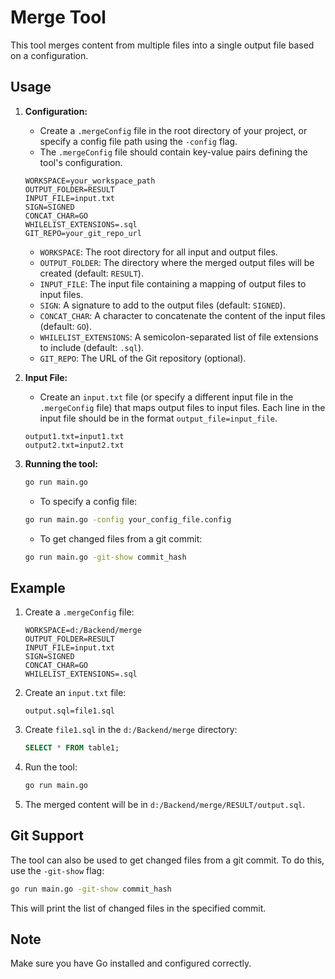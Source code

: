 # Merge Tool

This tool merges content from multiple files into a single output file based on a configuration.

## Usage

1.  **Configuration:**
    *   Create a `.mergeConfig` file in the root directory of your project, or specify a config file path using the `-config` flag.
    *   The `.mergeConfig` file should contain key-value pairs defining the tool's configuration.

    ```properties
    WORKSPACE=your_workspace_path
    OUTPUT_FOLDER=RESULT
    INPUT_FILE=input.txt
    SIGN=SIGNED
    CONCAT_CHAR=GO
    WHILELIST_EXTENSIONS=.sql
    GIT_REPO=your_git_repo_url
    ```

    *   `WORKSPACE`: The root directory for all input and output files.
    *   `OUTPUT_FOLDER`: The directory where the merged output files will be created (default: `RESULT`).
    *   `INPUT_FILE`: The input file containing a mapping of output files to input files.
    *   `SIGN`: A signature to add to the output files (default: `SIGNED`).
    *   `CONCAT_CHAR`: A character to concatenate the content of the input files (default: `GO`).
    *   `WHILELIST_EXTENSIONS`: A semicolon-separated list of file extensions to include (default: `.sql`).
    *   `GIT_REPO`: The URL of the Git repository (optional).

2.  **Input File:**
    *   Create an `input.txt` file (or specify a different input file in the `.mergeConfig` file) that maps output files to input files. Each line in the input file should be in the format `output_file=input_file`.

    ```properties
    output1.txt=input1.txt
    output2.txt=input2.txt
    ```

3.  **Running the tool:**

    ```bash
    go run main.go
    ```

    *   To specify a config file:

    ```bash
    go run main.go -config your_config_file.config
    ```

    *   To get changed files from a git commit:

    ```bash
    go run main.go -git-show commit_hash
    ```

## Example

1.  Create a `.mergeConfig` file:

    ```properties
    WORKSPACE=d:/Backend/merge
    OUTPUT_FOLDER=RESULT
    INPUT_FILE=input.txt
    SIGN=SIGNED
    CONCAT_CHAR=GO
    WHILELIST_EXTENSIONS=.sql
    ```

2.  Create an `input.txt` file:

    ```properties
    output.sql=file1.sql
    ```

3.  Create `file1.sql` in the `d:/Backend/merge` directory:

    ```sql
    SELECT * FROM table1;
    ```

4.  Run the tool:

    ```bash
    go run main.go
    ```

5.  The merged content will be in `d:/Backend/merge/RESULT/output.sql`.

## Git Support

The tool can also be used to get changed files from a git commit. To do this, use the `-git-show` flag:

```bash
go run main.go -git-show commit_hash
```

This will print the list of changed files in the specified commit.

## Note
Make sure you have Go installed and configured correctly.
